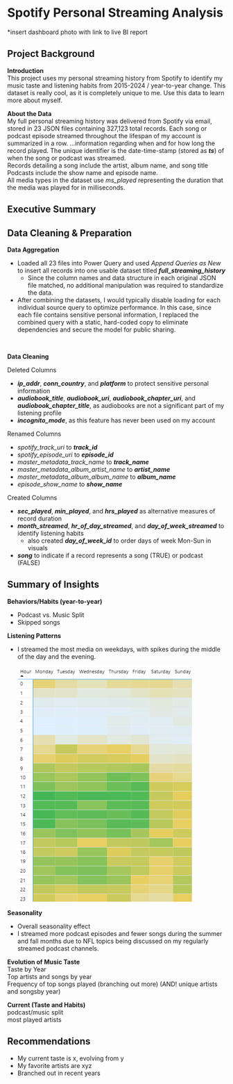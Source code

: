# Spotify Personal Streaming Analysis
*insert dashboard photo with link to live BI report

## Project Background

**Introduction**<br>
This project uses my personal streaming history from Spotify to identify my music taste and listening habits from 2015-2024 / year-to-year change. This dataset is really cool, as it is completely unique to me. Use this data to learn more about myself.

**About the Data** <br>
My full personal streaming history was delivered from Spotify via email, stored in 23 JSON files containing 327,123 total records. Each song or podcast episode streamed throughout the lifespan of my account is summarized in a row. ...information regarding when and for how long the record played. The unique identifier is the date-time-stamp (stored as ***ts***) of when the song or podcast was streamed. <br>
Records detailing a song include the artist, album name, and song title <br>
Podcasts include the show name and episode name. <br>
All media types in the dataset use *ms_played* representing the duration that the media was played for in milliseconds.
## Executive Summary

## Data Cleaning & Preparation

**Data Aggregation**<br>
* Loaded all 23 files into Power Query and used *Append Queries as New* to insert all records into one usable dataset titled ***full_streaming_history***
  * Since the column names and data structure in each original JSON file matched, no additional manipulation was required to standardize the data. 
* After combining the datasets, I would typically disable loading for each individual source query to optimize performance. In this case, since each file contains sensitive personal information, I replaced the combined query with a static, hard-coded copy to eliminate dependencies and secure the model for public sharing.

<br>

**Data Cleaning** <br>

Deleted Columns

* ***ip_addr***, ***conn_country***, and ***platform*** to protect sensitive personal information
* ***audiobook_title***, ***audiobook_uri***, ***audiobook_chapter_uri***, and ***audiobook_chapter_title***, as audiobooks are not a significant part of my listening profile
* ***incognito_mode***, as this feature has never been used on my account

Renamed Columns

* *spotify_track_uri* to ***track_id***
* *spotify_episode_uri* to ***episode_id***
* *master_metadata_track_name* to ***track_name***
* *master_metadata_album_artist_name* to ***artist_name***
* *master_metadata_album_album_name* to ***album_name***
* *episode_show_name* to ***show_name***
  
Created Columns

* ***sec_played***, ***min_played***, and ***hrs_played*** as alternative measures of record duration
* ***month_streamed***, ***hr_of_day_streamed***, and ***day_of_week_streamed*** to identify listening habits
  * also created ***day_of_week_id*** to order days of week Mon-Sun in visuals
* ***song*** to indicate if a record represents a song (TRUE) or podcast (FALSE)

## Summary of Insights
**Behaviors/Habits (year-to-year)**
* Podcast vs. Music Split
* Skipped songs

**Listening Patterns**

* I streamed the most media on weekdays, with spikes during the middle of the day and the evening. <br>

    ![Heat Map](images/spotify-heat-map.png)

**Seasonality**
* Overall seasonality effect
* I streamed more podcast episodes and fewer songs during the summer and fall months due to NFL topics being discussed on my regularly streamed podcast channels.

**Evolution of Music Taste** <br>
Taste by Year <br>
Top artists and songs by year <br>
Frequency of top songs played (branching out more)
(AND! unique artists and songsby year)

**Current (Taste and Habits)** <br>
podcast/music split <br>
most played artists

## Recommendations
* My current taste is x, evolving from y
* My favorite artists are xyz
* Branched out in recent years